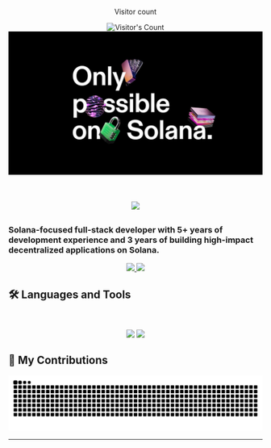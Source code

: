 <div align="center"> 
  <p>Visitor count</p>
  <img src="https://profile-counter.glitch.me/santicevic/count.svg" alt="Visitor's Count" />
  <img src="https://github.com/santicevic/santicevic/blob/main/0_jdBiV9fD6VSkNQsD.jpg" alt="OPOS">
  <h1 align="center">
    <img src="https://readme-typing-svg.herokuapp.com/?font=Inter&size=48&center=true&vCenter=true&width=500&height=70&color=4493F8&duration=4000&lines=Hi+There!+👋;+I'm+Serg!;" />
</h1>
</div>

### Solana-focused full-stack developer with 5+ years of development experience and 3 years of building high-impact decentralized applications on Solana.

<div align="center">
  <a href="https://discordapp.com/users/844901923509501993" target="_blank">
    <img src="https://img.shields.io/badge/Discord-7289DA?style=for-the-badge&logo=codepen&logoColor=white" target="_blank" />
  </a>
  <a href="https://linkedin.com/in/sergije-antičević-a0b25616a/" target="_blank">
    <img src="https://img.shields.io/badge/LinkedIn-0077B5?style=for-the-badge&logo=linkedin&logoColor=white" target="_blank" />
  </a>
</div>

## 🛠️ Languages and Tools

<br>

<p align="center">
  <img src="https://skillicons.dev/icons?i=ts,rust,nodejs,react,nextjs,postgres,prisma" />
  <img src="https://skillicons.dev/icons?i=html,css,sass,tailwind,js,redux,git,postman,figma" />
</p>

## 🐍 My Contributions

<div align="center">
  <picture>
    <source media="(prefers-color-scheme: dark)" srcset="https://raw.githubusercontent.com/santicevic/santicevic/output/github-contribution-grid-snake-dark.svg" />
    <source media="(prefers-color-scheme: light)" srcset="https://raw.githubusercontent.com/santicevic/santicevic/output/github-contribution-grid-snake.svg" />
    <img alt="github-snake" src="https://raw.githubusercontent.com/santicevic/santicevic/output/github-contribution-grid-snake.svg" />
  </picture>
</div>

<hr>
